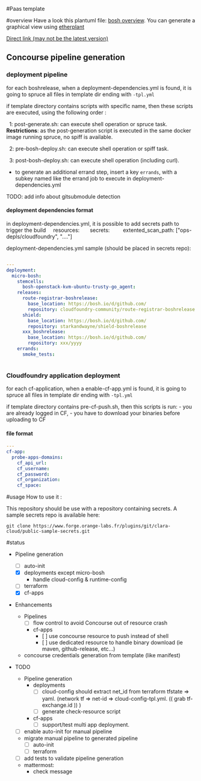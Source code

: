 #Paas template

#overview
Have a look this plantuml file: [bosh overview](docs/overview.puml). You can generate a graphical view using [etherplant](http://plantuml-etherpad.kermit.rd.francetelecom.fr/)

[Direct link (may not be the latest version)](http://plantuml-etherpad.kermit.rd.francetelecom.fr/png/TP9DJyCm38RFv5TOHKAhjEu7xC1Xi24a418tZbbhjaXj4X9t7_-Un5q_rVNIo7xp-h5ZKbIYW8tnHwYzF22O4xgJmhD0NG1nMkpD1P9tdQCbPNGY7gnqf79bfIReudmZI8KsrFWCSdjZo9EJbbLHSRFzLBapsIlQqYVm-A4EHzgKDOvh914mOsa2qWEV18IlhzN7AgbZ9_jufvAUq76uAznojWGi6IEyEKGzBT1R3QeOw-49y69nN6IEdmsQ1Xgl2ScNzHt6DnPp7a721k4_mMiZDxQ0zbAQke2TgNNXhbrEXfe-ld6E7XOsgwx-hrn2XLKkyoCk0IbVhLRfdPanw3QqEnxO3vQbESyHHoqZRziPzSnTQ33GE4gdAjGaUNFkF5stMf0zDs-_XZ1I9t-DgnPAIf_EQdWhb5QqQFOZHbCXECioVfar752ZauIBmHf57H-YCCnxgWgxa0uKiRkf97ONRCBbpgEdVjc5bFW7)



## Concourse pipeline generation
### deployment pipeline
for each boshrelease, when a deployment-dependencies.yml is found, it is going to spruce all files in template dir ending with ```-tpl.yml```

if template directory contains scripts with specific name, then these scripts are executed, using the following order :

  1: post-generate.sh: can execute shell operation or spruce task.
     **Restrictions**: as the post-generation script is executed in the same docker image running spruce, no spiff is available.

  2: pre-bosh-deploy.sh: can execute shell operation or spiff task. 

  3: post-bosh-deploy.sh: can execute shell operation (including curl). 

* to generate an additional errand step, insert a key ```errands```, with a subkey named like the errand job to execute 
in deployment-dependencies.yml  

TODO: add info about gitsubmodule detection

#### deployment dependencies format

in deployment-dependencies.yml, it is possible to add secrets path to trigger the build
    resources:
      secrets:
        extented_scan_path: ["ops-depls/cloudfoundry", "...."]


deployment-dependencies.yml sample (should be placed in secrets repo):

``` yaml

---
deployment:
  micro-bosh:
    stemcells:
      bosh-openstack-kvm-ubuntu-trusty-go_agent:
    releases:
      route-registrar-boshrelease:
        base_location: https://bosh.io/d/github.com/
        repository: cloudfoundry-community/route-registrar-boshrelease    
      shield:
        base_location: https://bosh.io/d/github.com/
        repository: starkandwayne/shield-boshrelease        
      xxx_boshrelease:
        base_location: https://bosh.io/d/github.com/
        repository: xxx/yyyy
    errands:
      smoke_tests:
        
```

### Cloudfoundry application deployment
for each cf-application, when a enable-cf-app.yml is found, it is going to spruce all files in template dir ending with ```-tpl.yml```

if template directory contains pre-cf-push.sh, then this scripts is run:
    - you are already logged in CF,
    - you have to download your binaries before uploading to CF

#### file format

``` yaml
---
cf-app:
  probe-apps-domains:
    cf_api_url: 
    cf_username: 
    cf_password: 
    cf_organization: 
    cf_space:
``` 

#usage
How to use it :

This repository should be use with a repository containing secrets. A sample secrets repo is available here:
         
```
git clone https://www.forge.orange-labs.fr/plugins/git/clara-cloud/public-sample-secrets.git
```
       
#status
 - Pipeline generation
    - [ ] auto-init
    - [X] deployments except micro-bosh 
        - handle cloud-config & runtime-config
    - [ ] terraform
    - [X] cf-apps

 - Enhancements
    - Pipelines
        - [ ] flow control to avoid Concourse out of resource crash
        - cf-apps
            - [ ] use concourse resource to push instead of shell
            - [ ] use dedicated resource to handle binary download (ie maven, github-release, etc...)
    - concourse credentials generation from template (like manifest)            
            

 - TODO     
    - Pipeline generation
        - deployments
            - [ ] cloud-config should extract net_id from terraform
                tfstate => yaml. (network tf =>  net-id => cloud-config-tpl.yml. (( grab tf-exchange.id )) )
            - [ ] generate check-resource script
        - cf-apps
            - [ ] support/test multi app deployment. 
    - [ ] enable auto-init for manual pipeline
    - migrate manual pipeline to generated pipeline
        - [ ] auto-init
        - [ ] terraform
    - [ ] add tests to validate pipeline generation
    - mattermost:
        - check message

 
